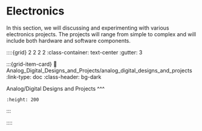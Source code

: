 # Electronics

In this section, we will discussing and experimenting with various electronics projects. The projects will range from simple to complex and will include both hardware and software components. 

::::{grid} 2 2 2 2
:class-container: text-center
:gutter: 3

:::{grid-item-card}
:link: Analog_Digital_Designs_and_Projects/analog_digital_designs_and_projects
:link-type: doc
:class-header: bg-dark

Analog/Digital Designs and Projects
^^^
```{image} images/Analog_Digital_Designs/AD9850_DDS.jpg
:height: 200
```
:::

::::